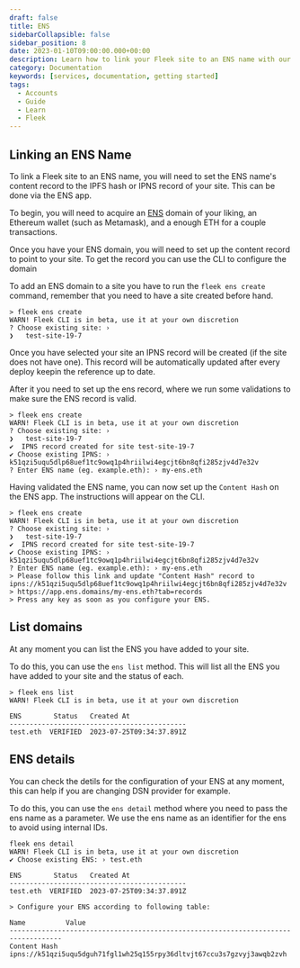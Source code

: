 ```yaml
---
draft: false
title: ENS
sidebarCollapsible: false
sidebar_position: 8
date: 2023-01-10T09:00:00.000+00:00
description: Learn how to link your Fleek site to an ENS name with our step-by-step CLI guide. Set, verify, and manage your ENS domain.
category: Documentation
keywords: [services, documentation, getting started]
tags:
  - Accounts
  - Guide
  - Learn
  - Fleek
---
```


## Linking an ENS Name

To link a Fleek site to an ENS name, you will need to set the ENS name's content record to the IPFS hash or IPNS record of your site. This can be done via the ENS app.

To begin, you will need to acquire an [ENS](https://app.ens.domains/) domain of your liking, an Ethereum wallet (such as Metamask), and a enough ETH for a couple transactions.

Once you have your ENS domain, you will need to set up the content record to point to your site. To get the record you can use the CLI to configure the domain

To add an ENS domain to a site you have to run the `fleek ens create` command, remember that you need to have a site created before hand.

```shellscript filename="Adding an ENS" copy
> fleek ens create
WARN! Fleek CLI is in beta, use it at your own discretion
? Choose existing site: ›
❯   test-site-19-7
```

Once you have selected your site an IPNS record will be created (if the site does not have one). This record will be automatically updated after every deploy keepin the reference up to date.

After it you need to set up the ens record, where we run some validations to make sure the ENS record is valid.

```shellscript filename="Adding an ENS" copy
> fleek ens create
WARN! Fleek CLI is in beta, use it at your own discretion
? Choose existing site: ›
❯   test-site-19-7
✔  IPNS record created for site test-site-19-7
✔ Choose existing IPNS: › k51qzi5uqu5dlp68uef1tc9owq1p4hriilwi4egcjt6bn8qfi285zjv4d7e32v
? Enter ENS name (eg. example.eth): › my-ens.eth
```

Having validated the ENS name, you can now set up the `Content Hash` on the ENS app. The instructions will appear on the CLI.

```shellscript filename="Adding an ENS" copy
> fleek ens create
WARN! Fleek CLI is in beta, use it at your own discretion
? Choose existing site: ›
❯   test-site-19-7
✔  IPNS record created for site test-site-19-7
✔ Choose existing IPNS: › k51qzi5uqu5dlp68uef1tc9owq1p4hriilwi4egcjt6bn8qfi285zjv4d7e32v
? Enter ENS name (eg. example.eth): › my-ens.eth
> Please follow this link and update "Content Hash" record to ipns://k51qzi5uqu5dlp68uef1tc9owq1p4hriilwi4egcjt6bn8qfi285zjv4d7e32v
> https://app.ens.domains/my-ens.eth?tab=records
> Press any key as soon as you configure your ENS.
```

## List domains

At any moment you can list the ENS you have added to your site.

To do this, you can use the `ens list` method. This will list all the ENS you have added to your site and the status of each.

```shellscript filename="Listing ENS" copy
> fleek ens list
WARN! Fleek CLI is in beta, use it at your own discretion

ENS        Status   Created At
--------------------------------------------
test.eth  VERIFIED  2023-07-25T09:34:37.891Z
```

## ENS details

You can check the detils for the configuration of your ENS at any moment, this can help if you are changing DSN provider for example.

To do this, you can use the `ens detail` method where you need to pass the ens name as a parameter. We use the ens name as an identifier for the ens to avoid using internal IDs.

```shellscript filename="ENS Details" copy
fleek ens detail
WARN! Fleek CLI is in beta, use it at your own discretion
✔ Choose existing ENS: › test.eth

ENS        Status   Created At
--------------------------------------------
test.eth  VERIFIED  2023-07-25T09:34:37.891Z

> Configure your ENS according to following table:

Name          Value
-----------------------------------------------------------------------------------
Content Hash  ipns://k51qzi5uqu5dguh71fgl1wh25q155rpy36dltvjt67ccu3s7gzvyj3awqb2zvh
```
